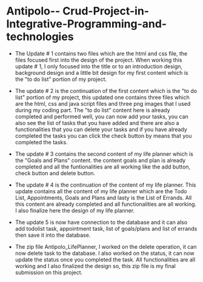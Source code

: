 # Antipolo-- Crud-Project-in-Integrative-Programming-and-technologies

- The Update # 1 contains two files which are the html and css file, the files focused first into the design of the project.
  When working this update # 1, I only focused into the title or to an introduction design, background design and a little bit design for my first content which is the "to do list" portion of my project.

- The update # 2 is the continuation of the first content which is the "to do list" portion of my project, this updated one contains three files which are the html, css and java script files and three png images that I used during my coding part. The "to do list" content here is already completed and performed well, you can now add your tasks, you can also see the list of tasks that you have added and there are also a functionalities that you can delete your tasks and if you have already completed the tasks you can click the check button by means that you completed the tasks.

- The update # 3 contains the second content of my life planner which is the "Goals and Plans" content. the content goals and plan is already completed and all the funtionalities are all working like the add button, check button and delete button. 

- The update # 4 is the continuation of the content of my life planner. This update contains all the content of my life planner which are the Todo List, Appointments, Goals and Plans and lasty is the List of Errands. All this content are already completed and all functionalities are all working. I also finalize here the design of my life planner.

- The update 5 is now have connection to the database and it can also add todolist task, appointment task, list of goals/plans and list of errands then save it into the database.

- The zip file Antipolo_LifePlanner, I worked on the delete operation, it can now delete task to the database. I also worked on the status, it can now update the status once you completed the task. All functionalities are all working and I also finalized the design so, this zip file is my final submission on this project.
